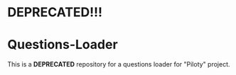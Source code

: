 # DEPRECATED!!!

# Questions-Loader

This is a **DEPRECATED** repository for a questions loader for "Piloty" project.
